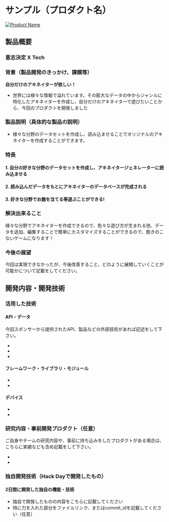# サンプル（プロダクト名）

[![Product Name](image.png)](https://www.youtube.com/watch?v=G5rULR53uMk)

## 製品概要
### 意志決定 X Tech

### 背景（製品開発のきっかけ、課題等）
**自分だけのアキネイターが欲しい！**
- 世界には様々な情報で溢れています。その膨大なデータの中からジャンルに特化したアキネイターを作成し、自分だけのアキネイターで遊びたいことから、今回のプロダクトを開発しました


### 製品説明（具体的な製品の説明）
- 様々な分野のデータセットを作成し、読み込ませることでオリジナルのアキネイターを作成することができます。

### 特長

#### 1. 自分の好きな分野のデータセットを作成し、アキネイタージェネレーターに読み込ませる

#### 2. 読み込んだデータをもとにアキネイターのデータベースが完成される

#### 3. 好きな分野でお題を当てる等遊ぶことができる!

### 解決出来ること
様々な分野でアキネイターを作成できるので、色々な遊び方が生まれる他、データを追加、編集することで簡単にカスタマイズすることができるので、飽きのこないゲームになります！

### 今後の展望
今回は実現できなかったが、今後改善すること、どのように展開していくことが可能かについて記載をしてください。


## 開発内容・開発技術
### 活用した技術
#### API・データ
今回スポンサーから提供されたAPI、製品などの外部技術があれば記述をして下さい。

* 
* 
* 

#### フレームワーク・ライブラリ・モジュール
* 
* 

#### デバイス
* 
* 

### 研究内容・事前開発プロダクト（任意）
ご自身やチームの研究内容や、事前に持ち込みをしたプロダクトがある場合は、こちらに実績なども含め記載をして下さい。

* 
* 


### 独自開発技術（Hack Dayで開発したもの）
#### 2日間に開発した独自の機能・技術
* 独自で開発したものの内容をこちらに記載してください
* 特に力を入れた部分をファイルリンク、またはcommit_idを記載してください（任意）
